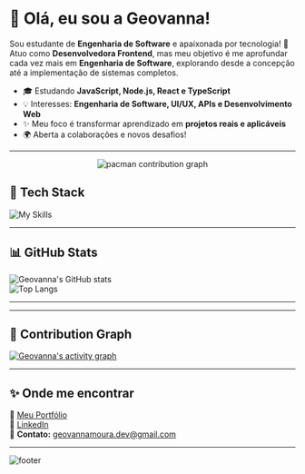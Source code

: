 # 💜 Olá, eu sou a Geovanna!

Sou estudante de **Engenharia de Software** e apaixonada por tecnologia! 🚀  
Atuo como **Desenvolvedora Frontend**, mas meu objetivo é me aprofundar cada vez mais em **Engenharia de Software**, explorando desde a concepção até a implementação de sistemas completos.

- 🎓 Estudando **JavaScript, Node.js, React e TypeScript**  
- 💡 Interesses: **Engenharia de Software, UI/UX, APIs e Desenvolvimento Web**  
- ✨ Meu foco é transformar aprendizado em **projetos reais e aplicáveis**  
- 🌍 Aberta a colaborações e novos desafios!

---

<!-- Pac‑Man decorativo -->
<p align="center">
  <picture>
    <source media="(prefers-color-scheme: dark)" srcset="https://raw.githubusercontent.com/gmourazz/gmourazz/output/pacman-contribution-graph-dark.svg">
    <source media="(prefers-color-scheme: light)" srcset="https://raw.githubusercontent.com/gmourazz/gmourazz/output/pacman-contribution-graph.svg">
    <img alt="pacman contribution graph" src="https://raw.githubusercontent.com/gmourazz/gmourazz/output/pacman-contribution-graph.svg">
  </picture>
</p>

## 🚀 Tech Stack
![My Skills](https://skillicons.dev/icons?i=html,css,js,ts,react,nextjs,nodejs,git,figma,postgres,tailwind)

---

## 📊 GitHub Stats
![Geovanna's GitHub stats](https://github-readme-stats.vercel.app/api?username=gmourazz&show_icons=true&theme=dracula&count_private=true&include_all_commits=true)  
![Top Langs](https://github-readme-stats.vercel.app/api/top-langs/?username=gmourazz&layout=compact&theme=dracula)

---

---

## 🌸 Contribution Graph 
[![Geovanna's activity graph](https://github-readme-activity-graph.vercel.app/graph?username=gmourazz&bg_color=0d1117&color=ff69b4&line=ff69b4&point=ffffff&area=true&area_color=f472b6&hide_border=true)](https://github.com/Ashutosh00710/github-readme-activity-graph)

---

## ✨ Onde me encontrar
📌 [Meu Portfólio](https://geovannamoura.com.br)  
💼 [LinkedIn](https://www.linkedin.com/in/geovannamoura)  
📧 **Contato:** geovannamoura.dev@gmail.com  

---

![footer](https://capsule-render.vercel.app/api?type=waving&color=gradient&height=100&section=footer)
